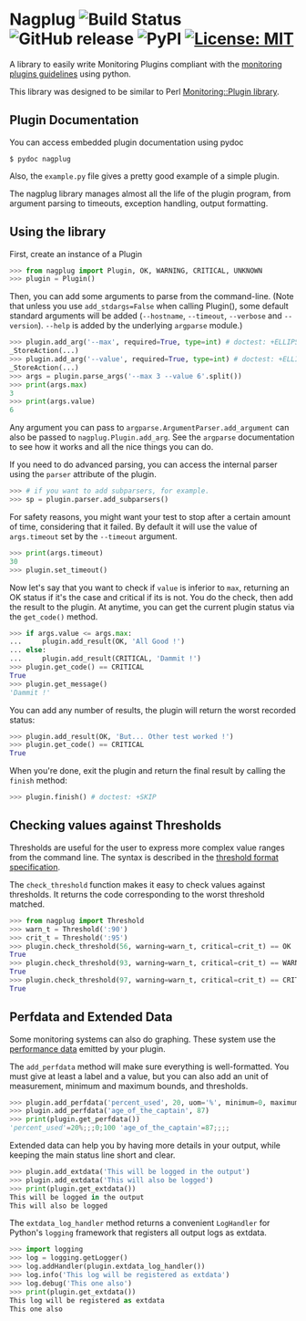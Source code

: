 Nagplug ![Build Status](https://img.shields.io/travis/nlm/nagplug.svg) ![GitHub release](https://img.shields.io/github/release/nlm/nagplug.svg) ![PyPI](https://img.shields.io/pypi/v/nagplug.svg) [![License: MIT](https://img.shields.io/github/license/nlm/parseable.svg)](https://opensource.org/licenses/MIT)
=======

A library to easily write Monitoring Plugins compliant with the
[monitoring plugins guidelines](https://www.monitoring-plugins.org/doc/guidelines.html)
using python.

This library was designed to be similar to Perl
[Monitoring::Plugin library](http://search.cpan.org/~nierlein/Monitoring-Plugin-0.39/lib/Monitoring/Plugin.pm).

Plugin Documentation
--------------------

You can access embedded plugin documentation using pydoc

    $ pydoc nagplug

Also, the `example.py` file gives a pretty good example of a simple plugin.

The nagplug library manages almost all the life of the plugin program,
from argument parsing to timeouts, exception handling, output formatting.

Using the library
-----------------

First, create an instance of a Plugin

```python
>>> from nagplug import Plugin, OK, WARNING, CRITICAL, UNKNOWN
>>> plugin = Plugin()

```

Then, you can add some arguments to parse from the command-line.
(Note that unless you use `add_stdargs=False` when calling Plugin(),
some default standard arguments will be added
(`--hostname`, `--timeout`, `--verbose` and `--version`).
`--help` is added by the underlying `argparse` module.)

```python
>>> plugin.add_arg('--max', required=True, type=int) # doctest: +ELLIPSIS
_StoreAction(...)
>>> plugin.add_arg('--value', required=True, type=int) # doctest: +ELLIPSIS
_StoreAction(...)
>>> args = plugin.parse_args('--max 3 --value 6'.split())
>>> print(args.max)
3
>>> print(args.value)
6

```

Any argument you can pass to `argparse.ArgumentParser.add_argument` can also
be passed to `nagplug.Plugin.add_arg`. See the `argparse` documentation to
see how it works and all the nice things you can do.

If you need to do advanced parsing, you can access the internal parser
using the `parser` attribute of the plugin.

```python
>>> # if you want to add subparsers, for example.
>>> sp = plugin.parser.add_subparsers()

```

For safety reasons, you might want your test to stop after a certain amount
of time, considering that it failed. By default it will use the value of
`args.timeout` set by the `--timeout` argument.

```python
>>> print(args.timeout)
30
>>> plugin.set_timeout()

```

Now let's say that you want to check if `value` is inferior to `max`,
returning an OK status if it's the case and critical if its is not.
You do the check, then add the result to the plugin.
At anytime, you can get the current plugin status via the `get_code()` method.

```python
>>> if args.value <= args.max:
...     plugin.add_result(OK, 'All Good !')
... else:
...     plugin.add_result(CRITICAL, 'Dammit !')
>>> plugin.get_code() == CRITICAL
True
>>> plugin.get_message()
'Dammit !'

```

You can add any number of results, the plugin will return the worst
recorded status:

```python
>>> plugin.add_result(OK, 'But... Other test worked !')
>>> plugin.get_code() == CRITICAL
True

```

When you're done, exit the plugin and return the final result
by calling the `finish` method:

```python
>>> plugin.finish() # doctest: +SKIP

```

Checking values against Thresholds
----------------------------------

Thresholds are useful for the user to express more complex value ranges
from the command line. The syntax is described in the
[threshold format specification](https://www.monitoring-plugins.org/doc/guidelines.html#THRESHOLDFORMAT).

The `check_threshold` function makes it easy to check values against thresholds.
It returns the code corresponding to the worst threshold matched.

```python
>>> from nagplug import Threshold
>>> warn_t = Threshold(':90')
>>> crit_t = Threshold(':95')
>>> plugin.check_threshold(56, warning=warn_t, critical=crit_t) == OK
True
>>> plugin.check_threshold(93, warning=warn_t, critical=crit_t) == WARNING
True
>>> plugin.check_threshold(97, warning=warn_t, critical=crit_t) == CRITICAL
True

```

Perfdata and Extended Data
--------------------------

Some monitoring systems can also do graphing.
These system use the
[performance data](https://www.monitoring-plugins.org/doc/guidelines.html#AEN201)
emitted by your plugin.

The `add_perfdata` method will make sure everything is well-formatted.
You must give at least a label and a value, but you can also add an
unit of measurement, minimum and maximum bounds, and thresholds.

```python
>>> plugin.add_perfdata('percent_used', 20, uom='%', minimum=0, maximum=100)
>>> plugin.add_perfdata('age_of_the_captain', 87)
>>> print(plugin.get_perfdata())
'percent_used'=20%;;;0;100 'age_of_the_captain'=87;;;;

```

Extended data can help you by having more details in your output,
while keeping the main status line short and clear.

```python
>>> plugin.add_extdata('This will be logged in the output')
>>> plugin.add_extdata('This will also be logged')
>>> print(plugin.get_extdata())
This will be logged in the output
This will also be logged

```

The `extdata_log_handler` method returns a convenient `LogHandler` for
Python's `logging` framework that registers all output logs as extdata.

```python
>>> import logging
>>> log = logging.getLogger()
>>> log.addHandler(plugin.extdata_log_handler())
>>> log.info('This log will be registered as extdata')
>>> log.debug('This one also')
>>> print(plugin.get_extdata())
This log will be registered as extdata
This one also
```

